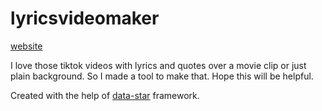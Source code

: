 # lyricsvideomaker
[website](https://makelyrics.pages.dev)

I love those tiktok videos with lyrics and quotes over a movie clip or just plain background. So I made a tool to make that. Hope this will be helpful.

Created with the help of [data-star](https://data-star.dev) framework.
